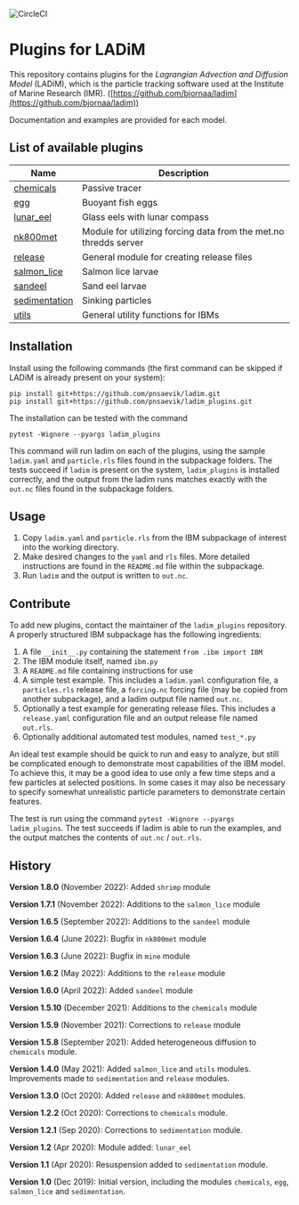 ![CircleCI](https://circleci.com/gh/pnsaevik/ladim_plugins.svg?style=svg)

# Plugins for LADiM
This repository contains plugins for the _Lagrangian Advection and Diffusion
Model_ (LADiM), which is the particle tracking software used at the Institute
of Marine Research (IMR).
([https://github.com/bjornaa/ladim](https://github.com/bjornaa/ladim)) 

Documentation and examples are provided for each model.

## List of available plugins

| Name                                         | Description                                                      |
|----------------------------------------------|------------------------------------------------------------------|
| [chemicals](ladim_plugins/chemicals)         | Passive tracer                                                   |
| [egg](ladim_plugins/egg)                     | Buoyant fish eggs                                                |
| [lunar_eel](ladim_plugins/lunar_eel)         | Glass eels with lunar compass                                    |
| [nk800met](ladim_plugins/nk800met)           | Module for utilizing forcing data from the met.no thredds server |
| [release](ladim_plugins/release)             | General module for creating release files                        |
| [salmon_lice](ladim_plugins/salmon_lice)     | Salmon lice larvae                                               |
| [sandeel](ladim_plugins/sandeel)             | Sand eel larvae                                                  |
| [sedimentation](ladim_plugins/sedimentation) | Sinking particles                                                |
| [utils](ladim_plugins/utils)                 | General utility functions for IBMs                               |


## Installation

Install using the following commands (the first command can be skipped if
LADiM is already present on your system):

```
pip install git+https://github.com/pnsaevik/ladim.git
pip install git+https://github.com/pnsaevik/ladim_plugins.git
```

The installation can be tested with the command
```
pytest -Wignore --pyargs ladim_plugins
``` 
This command will run ladim on each of the plugins, using the sample `ladim.yaml`
and `particle.rls` files found in the subpackage folders. The tests succeed if
`ladim` is present on the system, `ladim_plugins` is installed correctly, and the
output from the ladim runs matches exactly with the `out.nc` files found in the
subpackage folders. 


## Usage

1. Copy `ladim.yaml` and `particle.rls` from the IBM subpackage of interest
   into the working directory. 
2. Make desired changes to the `yaml` and `rls` files. More detailed
   instructions are found in the `README.md` file within the subpackage.
3. Run `ladim` and the output is written to `out.nc`. 


## Contribute

To add new plugins, contact the maintainer of the `ladim_plugins` repository. A
properly structured IBM subpackage has the following ingredients:

1. A file `__init__.py` containing the statement `from .ibm import IBM`
2. The IBM module itself, named `ibm.py`
3. A `README.md` file containing instructions for use
4. A simple test example. This includes a `ladim.yaml` configuration file,
   a `particles.rls` release file, a `forcing.nc` forcing file (may be
   copied from another subpackage), and a ladim output file named `out.nc`.
5. Optionally a test example for generating release files. This includes a
   `release.yaml` configuration file and an output release file named
   `out.rls`.
6. Optionally additional automated test modules, named `test_*.py`

An ideal test example should be quick to run and easy to analyze, 
but still be complicated enough to demonstrate most
capabilities of the IBM model. To achieve this, it may be a good idea to use
only a few time steps and a few particles at selected positions. In some cases
it may also be necessary to specify somewhat unrealistic particle parameters
to demonstrate certain features.

The test is run using the command `pytest -Wignore --pyargs ladim_plugins`. The
test succeeds if ladim is able to run the examples, and the output matches the
contents of `out.nc` / `out.rls`.


## History

**Version 1.8.0** (November 2022): Added `shrimp` module

**Version 1.7.1** (November 2022): Additions to the `salmon_lice` module

**Version 1.6.5** (September 2022): Additions to the `sandeel` module

**Version 1.6.4** (June 2022): Bugfix in `nk800met` module

**Version 1.6.3** (June 2022): Bugfix in `mine` module

**Version 1.6.2** (May 2022): Additions to the `release` module

**Version 1.6.0** (April 2022): Added `sandeel` module

**Version 1.5.10** (December 2021): Additions to the `chemicals` module

**Version 1.5.9** (November 2021): Corrections to `release` module

**Version 1.5.8** (September 2021): Added heterogeneous diffusion to `chemicals` module.

**Version 1.4.0** (May 2021): Added `salmon_lice` and `utils` modules. 
Improvements made to `sedimentation` and `release` modules.

**Version 1.3.0** (Oct 2020): Added `release` and `nk800met` modules.

**Version 1.2.2** (Oct 2020): Corrections to `chemicals` module.

**Version 1.2.1** (Sep 2020): Corrections to `sedimentation` module.

**Version 1.2** (Apr 2020): Module added: `lunar_eel`

**Version 1.1** (Apr 2020): Resuspension added to `sedimentation` module.

**Version 1.0** (Dec 2019): Initial version, including the modules `chemicals`, `egg`,
`salmon_lice` and `sedimentation`.
